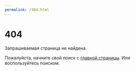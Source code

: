 ```yaml
---
permalink: /404.html
---
```


# 404

Запрашиваемая страница не найдена.

Пожалуйста, начните свой поиск с [главной страницы](/). Или воспользуйтесь поиском. 
